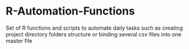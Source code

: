 # R-Automation-Functions
Set of  R functions and scripts to automate daily tasks such as creating project directory folders structure or binding several csv files into one master file
